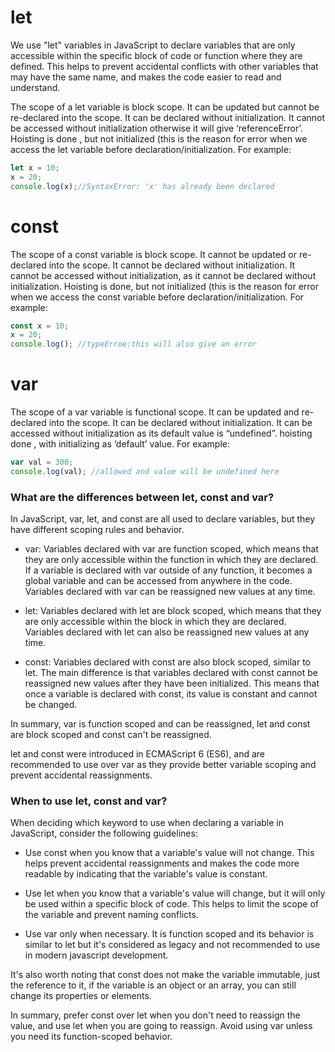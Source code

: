 # let

We use "let" variables in JavaScript to declare variables that are only accessible within the specific block of code or function where they are defined. This helps to prevent accidental conflicts with other variables that may have the same name, and makes the code easier to read and understand.

The scope of a let variable is block scope. It can be updated but cannot be re-declared into the scope. It can be declared without initialization. It cannot be accessed without initialization otherwise it will give ‘referenceError’. Hoisting is done , but not initialized (this is the reason for error when we access the let variable before declaration/initialization. For example:

```javascript
let x = 10;
x = 20;
console.log(x);//SyntaxError: 'x' has already been declared

```

# const

The scope of a const variable is block scope. It cannot be updated or re-declared into the scope. It cannot be declared without initialization. It cannot be accessed without initialization, as it cannot be declared without initialization. Hoisting is done, but not initialized (this is the reason for error when we access the const variable before declaration/initialization. For example:

```javascript
const x = 10;
x = 20;
console.log(); //typeErroe:this will also give an error

```

# var

The scope of a var variable is functional scope. It can be updated and re-declared into the scope. It can be declared without initialization. It can be accessed without initialization as its default value is “undefined”. hoisting done , with initializing as ‘default’ value. For example:

```javascript
var val = 300;
console.log(val); //allowed and value will be undefined here
```

### What are the differences between let, const and var?

In JavaScript, var, let, and const are all used to declare variables, but they have different scoping rules and behavior.

- var: Variables declared with var are function scoped, which means that they are only accessible within the function in which they are declared. If a variable is declared with var outside of any function, it becomes a global variable and can be accessed from anywhere in the code. Variables declared with var can be reassigned new values at any time.

- let: Variables declared with let are block scoped, which means that they are only accessible within the block in which they are declared. Variables declared with let can also be reassigned new values at any time.

- const: Variables declared with const are also block scoped, similar to let. The main difference is that variables declared with const cannot be reassigned new values after they have been initialized. This means that once a variable is declared with const, its value is constant and cannot be changed.

In summary, var is function scoped and can be reassigned, let and const are block scoped and const can't be reassigned.

let and const were introduced in ECMAScript 6 (ES6), and are recommended to use over var as they provide better variable scoping and prevent accidental reassignments.

### When to use let, const and var?

When deciding which keyword to use when declaring a variable in JavaScript, consider the following guidelines:

- Use const when you know that a variable's value will not change. This helps prevent accidental reassignments and makes the code more readable by indicating that the variable's value is constant.

- Use let when you know that a variable's value will change, but it will only be used within a specific block of code. This helps to limit the scope of the variable and prevent naming conflicts.

- Use var only when necessary. It is function scoped and its behavior is similar to let but it's considered as legacy and not recommended to use in modern javascript development.

It's also worth noting that const does not make the variable immutable, just the reference to it, if the variable is an object or an array, you can still change its properties or elements.

In summary, prefer const over let when you don't need to reassign the value, and use let when you are going to reassign. Avoid using var unless you need its function-scoped behavior.
